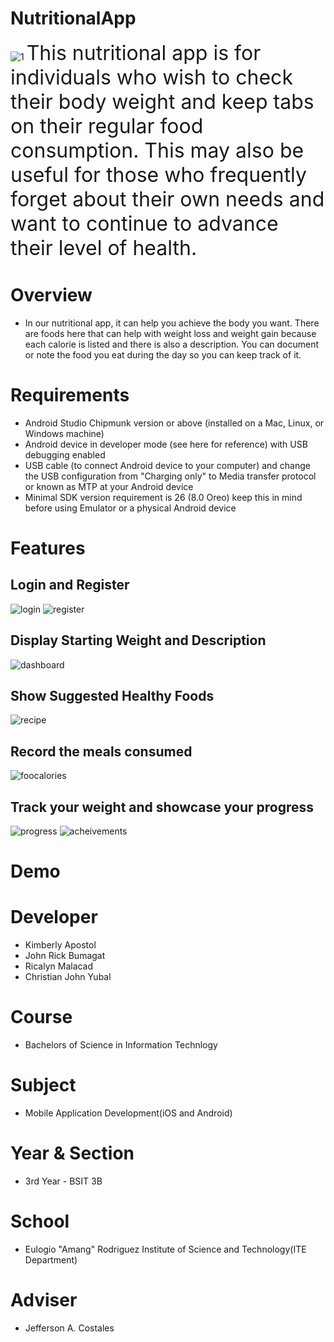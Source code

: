 # NutritionalApp
![1](https://user-images.githubusercontent.com/109723640/180247441-0a24c42d-a9c0-41d8-9a64-552f5689b554.jpg)
<font size="6"> This nutritional app is for individuals who wish to check their body weight and keep tabs on their regular food consumption. This may also be useful for those who frequently forget about their own needs and want to continue to advance their level of health.</font>
# Overview
* In our nutritional app, it can help you achieve the body you want. There are foods here that can help with weight loss and weight gain because each calorie is listed and there is also a description. You can document or note the food you eat during the day so you can keep track of it.
# Requirements
* Android Studio Chipmunk version or above (installed on a Mac, Linux, or Windows machine)
* Android device in developer mode (see here for reference) with USB debugging enabled
* USB cable (to connect Android device to your computer) and change the USB configuration from "Charging only" to Media transfer protocol or known as MTP at your Android device
* Minimal SDK version requirement is 26 (8.0 Oreo) keep this in mind before using Emulator or a physical Android device
# Features
## Login and Register
![login](https://user-images.githubusercontent.com/109723640/180273743-fbc891e5-323f-4923-8319-ab74faaa064f.jpg)
![register](https://user-images.githubusercontent.com/109723640/180273842-1e5c1abd-bd61-4b76-b011-1c85fd22236c.jpg)
## Display Starting Weight and Description
![dashboard](https://user-images.githubusercontent.com/109723640/180273791-6749222c-e401-4fc7-9ccf-520ec818e67c.jpg)
## Show Suggested Healthy Foods
![recipe](https://user-images.githubusercontent.com/109723640/180273835-4986ab11-2964-468e-bdd1-73ce7ed4b4d9.jpg)
## Record the meals consumed
![foocalories](https://user-images.githubusercontent.com/109723640/180273766-b95871e5-c4b9-45d0-9429-07b14a81ae32.jpg)
## Track your weight and showcase your progress
![progress](https://user-images.githubusercontent.com/109723640/180273827-d57b1a83-18a4-4608-9003-6567c9010e0d.jpg)
![acheivements](https://user-images.githubusercontent.com/109723640/180273783-9c859c73-5bc0-409b-9d4c-9f34770d2e8a.jpg)
# Demo
# Developer
* Kimberly Apostol
* John Rick Bumagat
* Ricalyn Malacad
* Christian John Yubal
# Course
* Bachelors of Science in Information Technlogy
# Subject
* Mobile Application Development(iOS and Android)
# Year & Section
* 3rd Year - BSIT 3B
# School
* Eulogio "Amang" Rodriguez Institute of Science and Technology(ITE Department)
# Adviser
* Jefferson A. Costales
